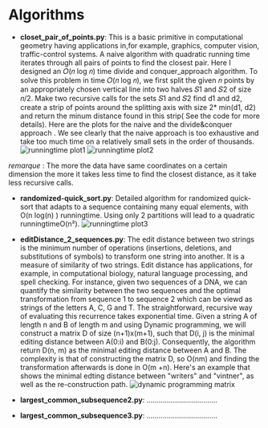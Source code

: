 # Algorithms

- **closet_pair_of_points.py**:
This is a basic primitive in computational geometry having applications in,for example, graphics, computer vision, traffic-control systems. A naive algorithm with quadratic running time iterates through all pairs of points to find the closest pair. Here I designed an 𝑂(𝑛 log 𝑛) time divide and conquer_approach algorithm. To solve this problem in time 𝑂(𝑛 log 𝑛), we first split the given 𝑛 points by an appropriately chosen vertical line into two halves 𝑆1 and 𝑆2 of size 𝑛/2. Make two recursive calls for the sets 𝑆1 and 𝑆2 find d1 and d2, create a strip of points around the splitting axis with size 2* min(d1, d2) and return the minum distance found in this strip( See the code for more details). Here are the plots for the naive and the divide&conquer approach . We see clearly that the naive approach is too exhaustive and take too much time on a relatively small sets in the order of thousands. 
![runningtime plot1](https://github.com/ilyasAr/Algorithms/blob/master/naive_approach.png) 
![runningtime plot2](https://github.com/ilyasAr/Algorithms/blob/master/divide%26conquer_approach.png)

*remarque* : The more the data have same coordinates on a certain dimension the more it takes less time to find the closest distance, as it take less recursive calls.

- **randomized-quick_sort.py**: 
Detailed algorithm for randomized quick-sort that adapts to a sequence containing many equal elements, with O(n log(n) ) runningtime. Using only 2 partitions will lead to a quadratic runningtimeO(n²). 
![runningtime plot3](https://github.com/ilyasAr/Algorithms/blob/master/quick_sort.png)

- **editDistance_2_sequences.py**:
The edit distance between two strings is the minimum number of operations (insertions, deletions, and substitutions of symbols) to transform one string into another. It is a measure of similarity of two strings. Edit distance has applications, for example, in computational biology, natural language processing, and spell checking. For instance, given two sequences of a DNA, we can quantify the similarity between the two sequences and the optimal transformation from sequence 1 to sequence 2 which can be viewd as strings of the letters A, C, G and T. The straightforward, recursive way of evaluating this recurrence takes exponential time. Given a string A of length n and B of length m and using Dynamic programming, we will construct a matrix D of size (n+1)x(m+1), such that D(i, j) is the minimal editing distance between A(0:i) and B(0:j). Consequently, the algorithm return D(n, m) as the minimal editing distance between A and B. The complexity is that of constructing the matrix D, so O(nm) and finding the transformation afterwards is done in O(m +n). Here's an example that shows the minimal edting distance between "writers" and "vintner", as well as the re-construction path.
![dynamic programming matrix ](https://github.com/ilyasAr/Algorithms/blob/master/editDistance_matrix.jpg)

- **largest_common_subsequence2.py**:
...................................
- **largest_common_subsequence3.py**:
...................................
